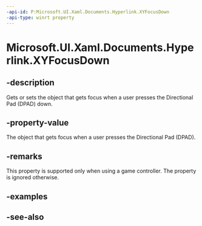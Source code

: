 ```yaml
---
-api-id: P:Microsoft.UI.Xaml.Documents.Hyperlink.XYFocusDown
-api-type: winrt property
---
```


<!-- Property syntax
public Windows.UI.Xaml.DependencyObject XYFocusDown { get;  set; }
-->

# Microsoft.UI.Xaml.Documents.Hyperlink.XYFocusDown

## -description

Gets or sets the object that gets focus when a user presses the Directional Pad (DPAD) down.

## -property-value

The object that gets focus when a user presses the Directional Pad (DPAD).

## -remarks

This property is supported only when using a game controller. The property is ignored otherwise.

## -examples

## -see-also
